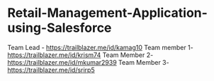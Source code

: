 # Retail-Management-Application-using-Salesforce

Team Lead          -  https://trailblazer.me/id/kamag10
Team member 1- https://trailblazer.me/id/krism74
Team Member 2- https://trailblazer.me/id/mkumar2939
Team Member 3- https://trailblazer.me/id/srirp5
